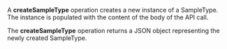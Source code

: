 A **createSampleType** operation creates a new instance of a SampleType. The
instance is populated with the content of the body of the API call.

The **createSampleType** operation returns a JSON object representing the newly
created SampleType.
